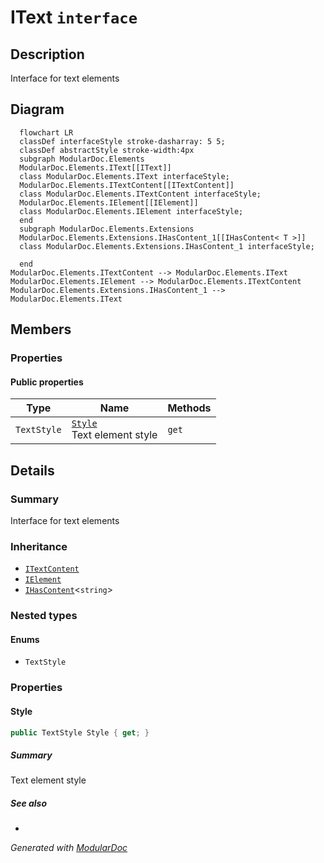 # IText `interface`

## Description
Interface for text elements

## Diagram
```mermaid
  flowchart LR
  classDef interfaceStyle stroke-dasharray: 5 5;
  classDef abstractStyle stroke-width:4px
  subgraph ModularDoc.Elements
  ModularDoc.Elements.IText[[IText]]
  class ModularDoc.Elements.IText interfaceStyle;
  ModularDoc.Elements.ITextContent[[ITextContent]]
  class ModularDoc.Elements.ITextContent interfaceStyle;
  ModularDoc.Elements.IElement[[IElement]]
  class ModularDoc.Elements.IElement interfaceStyle;
  end
  subgraph ModularDoc.Elements.Extensions
  ModularDoc.Elements.Extensions.IHasContent_1[[IHasContent< T >]]
  class ModularDoc.Elements.Extensions.IHasContent_1 interfaceStyle;

  end
ModularDoc.Elements.ITextContent --> ModularDoc.Elements.IText
ModularDoc.Elements.IElement --> ModularDoc.Elements.ITextContent
ModularDoc.Elements.Extensions.IHasContent_1 --> ModularDoc.Elements.IText
```

## Members
### Properties
#### Public  properties
| Type | Name | Methods |
| --- | --- | --- |
| `TextStyle` | [`Style`](#style)<br>Text element style | `get` |

## Details
### Summary
Interface for text elements

### Inheritance
 - [
`ITextContent`
](./ITextContent.md)
 - [
`IElement`
](./IElement.md)
 - [`IHasContent`](extensions/IHasContentT.md)&lt;`string`&gt;

### Nested types
#### Enums
 - `TextStyle`

### Properties
#### Style
```csharp
public TextStyle Style { get; }
```
##### Summary
Text element style

##### See also
 - 

*Generated with* [*ModularDoc*](https://github.com/hailstorm75/ModularDoc)
